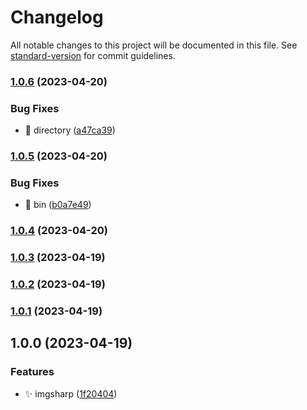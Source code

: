 # Changelog

All notable changes to this project will be documented in this file. See [standard-version](https://github.com/conventional-changelog/standard-version) for commit guidelines.

### [1.0.6](https://github.com/shayeLee/imgsharp/compare/v1.0.5...v1.0.6) (2023-04-20)


### Bug Fixes

* 🐞 directory ([a47ca39](https://github.com/shayeLee/imgsharp/commit/a47ca397d79fe85deb4d0fa2f761b7c3d42e1355))

### [1.0.5](https://github.com/shayeLee/imgsharp/compare/v1.0.4...v1.0.5) (2023-04-20)


### Bug Fixes

* 🐞 bin ([b0a7e49](https://github.com/shayeLee/imgsharp/commit/b0a7e49e5c60f94570ee955f5f75cb506b91d077))

### [1.0.4](https://github.com/shayeLee/imgsharp/compare/v1.0.3...v1.0.4) (2023-04-20)

### [1.0.3](https://github.com/shayeLee/imgsharp/compare/v1.0.2...v1.0.3) (2023-04-19)

### [1.0.2](https://github.com/shayeLee/imgsharp/compare/v1.0.1...v1.0.2) (2023-04-19)

### [1.0.1](https://github.com/shayeLee/imgsharp/compare/v1.0.0...v1.0.1) (2023-04-19)

## 1.0.0 (2023-04-19)


### Features

* ✨ imgsharp ([1f20404](https://github.com/shayeLee/imgsharp/commit/1f20404e536191363d152643a86bf2766bc86216))
